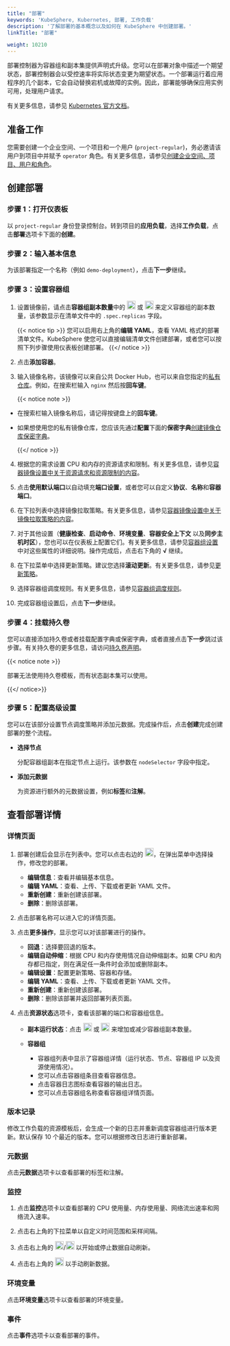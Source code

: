 ```yaml
---
title: "部署"
keywords: 'KubeSphere, Kubernetes, 部署, 工作负载'
description: '了解部署的基本概念以及如何在 KubeSphere 中创建部署。'
linkTitle: "部署"

weight: 10210
---
```


部署控制器为容器组和副本集提供声明式升级。您可以在部署对象中描述一个期望状态，部署控制器会以受控速率将实际状态变更为期望状态。一个部署运行着应用程序的几个副本，它会自动替换宕机或故障的实例。因此，部署能够确保应用实例可用，处理用户请求。

有关更多信息，请参见 [Kubernetes 官方文档](https://kubernetes.io/zh/docs/concepts/workloads/controllers/deployment/)。

## 准备工作

您需要创建一个企业空间、一个项目和一个用户 (`project-regular`)，务必邀请该用户到项目中并赋予 `operator` 角色。有关更多信息，请参见[创建企业空间、项目、用户和角色](../../../quick-start/create-workspace-and-project/)。

## 创建部署

### 步骤 1：打开仪表板

以 `project-regular` 身份登录控制台。转到项目的**应用负载**，选择**工作负载**，点击**部署**选项卡下面的**创建**。

### 步骤 2：输入基本信息

为该部署指定一个名称（例如 `demo-deployment`），点击**下一步**继续。

### 步骤 3：设置容器组

1. 设置镜像前，请点击**容器组副本数量**中的 <img src="/images/docs/zh-cn/project-user-guide/application-workloads/deployments/plus-icon.png" width="20px" /> 或 <img src="/images/docs/zh-cn/project-user-guide/application-workloads/deployments/minus-icon.png" width="20px" /> 来定义容器组的副本数量，该参数显示在清单文件中的 `.spec.replicas` 字段。

    {{< notice tip >}}
您可以启用右上角的**编辑 YAML**，查看 YAML 格式的部署清单文件。KubeSphere 使您可以直接编辑清单文件创建部署，或者您可以按照下列步骤使用仪表板创建部署。
    {{</ notice >}}

2. 点击**添加容器**。

3. 输入镜像名称，该镜像可以来自公共 Docker Hub，也可以来自您指定的[私有仓库](../../../project-user-guide/configuration/image-registry/)。例如，在搜索栏输入 `nginx` 然后按**回车键**。

    {{< notice note >}}

- 在搜索栏输入镜像名称后，请记得按键盘上的**回车键**。
- 如果想使用您的私有镜像仓库，您应该先通过**配置**下面的**保密字典**[创建镜像仓库保密字典](../../../project-user-guide/configuration/image-registry/)。

    {{</ notice >}}

4. 根据您的需求设置 CPU 和内存的资源请求和限制。有关更多信息，请参见[容器镜像设置中关于资源请求和资源限制的内容](../../../project-user-guide/application-workloads/container-image-settings/#添加容器镜像)。

5. 点击**使用默认端口**以自动填充**端口设置**，或者您可以自定义**协议**、**名称**和**容器端口**。

6. 在下拉列表中选择镜像拉取策略。有关更多信息，请参见[容器镜像设置中关于镜像拉取策略的内容](../../../project-user-guide/application-workloads/container-image-settings/#添加容器镜像)。

7. 对于其他设置（**健康检查**、**启动命令**、**环境变量**、**容器安全上下文** 以及**同步主机时区**），您也可以在仪表板上配置它们。有关更多信息，请参见[容器组设置](../../../project-user-guide/application-workloads/container-image-settings/#添加容器镜像)中对这些属性的详细说明。操作完成后，点击右下角的 **√** 继续。

8. 在下拉菜单中选择更新策略。建议您选择**滚动更新**。有关更多信息，请参见[更新策略](../../../project-user-guide/application-workloads/container-image-settings/#更新策略)。

9. 选择容器组调度规则。有关更多信息，请参见[容器组调度规则](../../../project-user-guide/application-workloads/container-image-settings/#容器组调度规则)。

10. 完成容器组设置后，点击**下一步**继续。

### 步骤 4：挂载持久卷

您可以直接添加持久卷或者挂载配置字典或保密字典，或者直接点击**下一步**跳过该步骤。有关持久卷的更多信息，请访问[持久卷声明](../../../project-user-guide/storage/volumes/#挂载持久卷声明)。

{{< notice note >}}

部署无法使用持久卷模板，而有状态副本集可以使用。

{{</ notice>}}

### 步骤 5：配置高级设置

您可以在该部分设置节点调度策略并添加元数据。完成操作后，点击**创建**完成创建部署的整个流程。

- **选择节点**

  分配容器组副本在指定节点上运行。该参数在 `nodeSelector` 字段中指定。

- **添加元数据**

  为资源进行额外的元数据设置，例如**标签**和**注解**。

## 查看部署详情

### 详情页面

1. 部署创建后会显示在列表中。您可以点击右边的 <img src="/images/docs/zh-cn/project-user-guide/application-workloads/deployments/three-dots.png" width="20px" />，在弹出菜单中选择操作，修改您的部署。

    - **编辑信息**：查看并编辑基本信息。
    - **编辑 YAML**：查看、上传、下载或者更新 YAML 文件。
    - **重新创建**：重新创建该部署。
    - **删除**：删除该部署。

2. 点击部署名称可以进入它的详情页面。

3. 点击**更多操作**，显示您可以对该部署进行的操作。

    - **回退**：选择要回退的版本。
    - **编辑自动伸缩**：根据 CPU 和内存使用情况自动伸缩副本。如果 CPU 和内存都已指定，则在满足任一条件时会添加或删除副本。
    - **编辑设置**：配置更新策略、容器和存储。
    - **编辑 YAML**：查看、上传、下载或者更新 YAML 文件。
    - **重新创建**：重新创建该部署。
    - **删除**：删除该部署并返回部署列表页面。

4. 点击**资源状态**选项卡，查看该部署的端口和容器组信息。

    - **副本运行状态**：点击 <img src="/images/docs/common-icons/replica-plus-icon.png" width="20px" /> 或 <img src="/images/docs/common-icons/replica-minus-icon.png" width="20px" /> 来增加或减少容器组副本数量。
    - **容器组**

        - 容器组列表中显示了容器组详情（运行状态、节点、容器组 IP 以及资源使用情况）。
        - 您可以点击容器组条目查看容器信息。
        - 点击容器日志图标查看容器的输出日志。
        - 您可以点击容器组名称查看容器组详情页面。

### 版本记录

修改工作负载的资源模板后，会生成一个新的日志并重新调度容器组进行版本更新。默认保存 10 个最近的版本。您可以根据修改日志进行重新部署。

### 元数据

点击**元数据**选项卡以查看部署的标签和注解。

### 监控

1. 点击**监控**选项卡以查看部署的 CPU 使用量、内存使用量、网络流出速率和网络流入速率。

2. 点击右上角的下拉菜单以自定义时间范围和采样间隔。

3. 点击右上角的 <img src="/images/docs/zh-cn/project-user-guide/application-workloads/deployments/deployments_autorefresh_start.png" width="20px" />/<img src="/images/docs/zh-cn/project-user-guide/application-workloads/deployments/deployments_autorefresh_stop.png" width="20px" /> 以开始或停止数据自动刷新。 

4. 点击右上角的 <img src="/images/docs/zh-cn/project-user-guide/application-workloads/deployments/deployments_refresh.png" width="20px" /> 以手动刷新数据。

### 环境变量

点击**环境变量**选项卡以查看部署的环境变量。

### 事件

点击**事件**选项卡以查看部署的事件。